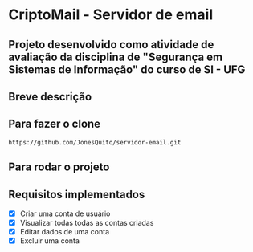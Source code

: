 # CriptoMail - Servidor de email

## Projeto desenvolvido como atividade de avaliação da disciplina de "Segurança em Sistemas de Informação" do curso de SI - UFG

## Breve descrição


## Para fazer o clone
`https://github.com/JonesQuito/servidor-email.git`

## Para rodar o projeto



## Requisitos implementados
- [X] Criar uma conta de usuário
- [X] Visualizar todas todas as contas criadas
- [X] Editar dados de uma conta
- [X] Excluir uma conta
